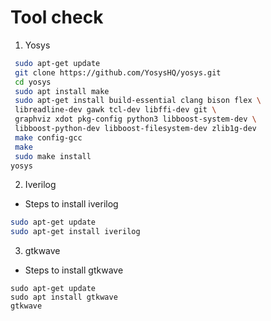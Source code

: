 # Tool check


1. Yosys
```bash
 sudo apt-get update
 git clone https://github.com/YosysHQ/yosys.git
 cd yosys
 sudo apt install make 
 sudo apt-get install build-essential clang bison flex \
 libreadline-dev gawk tcl-dev libffi-dev git \
 graphviz xdot pkg-config python3 libboost-system-dev \
 libboost-python-dev libboost-filesystem-dev zlib1g-dev
 make config-gcc
 make
 sudo make install
yosys
```

2. Iverilog
- Steps to install iverilog
  
```bash
sudo apt-get update
sudo apt-get install iverilog
```

3. gtkwave
- Steps to install gtkwave

```
sudo apt-get update
sudo apt install gtkwave
gtkwave
```

